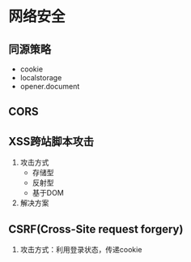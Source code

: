 # 网络安全

## 同源策略

- cookie
- localstorage
- opener.document

## CORS

## XSS跨站脚本攻击

1. 攻击方式
    - 存储型
    - 反射型
    - 基于DOM
2. 解决方案

## CSRF(Cross-Site request forgery)

1. 攻击方式：利用登录状态，传递cookie

